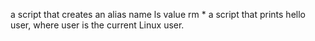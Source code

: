 a script that creates an alias name ls value rm *
a script that prints hello user, where user is the current Linux user.
